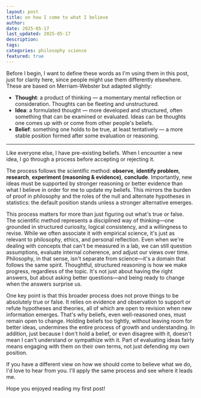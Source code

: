 ```yaml
---
layout: post
title: on how I come to what I believe
author: 
date: 2025-05-17
last_updated: 2025-05-17
description: 
tags: 
categories: philosophy science
featured: true
---
```


Before I begin, I want to define these words as I'm using them in this post, just for clarity here, since people might use them differently elsewhere. These are based on Merriam-Webster but adapted slightly: 
- **Thought**: a product of thinking — a momentary mental reflection or consideration. Thoughts can be fleeting and unstructured. 
- **Idea**: a formulated thought — more developed and structured, often something that can be examined or evaluated. Ideas can be thoughts one comes up with or come from other people's beliefs. 
- **Belief**: something one holds to be true, at least tentatively — a more stable position formed after some evaluation or reasoning. 

---

Like everyone else, I have pre-existing beliefs. When I encounter a new idea, I go through a process before accepting or rejecting it. 

The process follows the scientific method: **observe**, **identify problem**, **research**, **experiment (reasoning & evidence)**, **conclude**. Importantly, new ideas must be supported by stronger reasoning or better evidence than what I believe in order for me to update my beliefs. This mirrors the burden of proof in philosophy and the roles of the null and alternate hypotheses in statistics: the default position stands unless a stronger alternative emerges. 

This process matters for more than just figuring out what's true or false. The scientific method represents a disciplined way of thinking—one grounded in structured curiosity, logical consistency, and a willingness to revise. While we often associate it with empirical science, it's just as relevant to philosophy, ethics, and personal reflection. Even when we're dealing with concepts that can't be measured in a lab, we can still question assumptions, evaluate internal coherence, and adjust our views over time. Philosophy, in that sense, isn't separate from science—it's a domain that follows the same spirit. Thoughtful, structured reasoning is how we make progress, regardless of the topic. It's not just about having the right answers, but about asking better questions—and being ready to change when the answers surprise us. 

One key point is that this broader process does not prove things to be absolutely true or false. It relies on evidence and observation to support or refute hypotheses and theories, all of which are open to revision when new information emerges. That's why beliefs, even well-reasoned ones, must remain open to change. Holding beliefs too tightly, without leaving room for better ideas, undermines the entire process of growth and understanding. In addition, just because I don't hold a belief, or even disagree with it, doesn't mean I can't understand or sympathize with it. Part of evaluating ideas fairly means engaging with them on their own terms, not just defending my own position. 

If you have a different view on how we should come to believe what we do, I'd love to hear from you. I'll apply the same process and see where it leads me. 

Hope you enjoyed reading my first post! 
